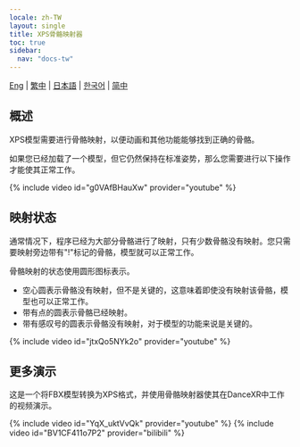 ```yaml
---
locale: zh-TW
layout: single
title: XPS骨骼映射器
toc: true
sidebar:
  nav: "docs-tw"
---
```

[Eng](/dancexr/features/bone_mapper) | [繁中](/tw/dancexr/features/bone_mapper) | [日本語](/jp/dancexr/features/bone_mapper) | [한국어](/kr/dancexr/features/bone_mapper) | [简中](/zh/dancexr/features/bone_mapper)


## 概述
XPS模型需要进行骨骼映射，以便动画和其他功能能够找到正确的骨骼。

如果您已经加载了一个模型，但它仍然保持在标准姿势，那么您需要进行以下操作才能使其正常工作。

{% include video id="g0VAfBHauXw" provider="youtube" %}

## 映射状态
通常情况下，程序已经为大部分骨骼进行了映射，只有少数骨骼没有映射。您只需要映射旁边带有"!"标记的骨骼，模型就可以正常工作。

骨骼映射的状态使用圆形图标表示。
* 空心圆表示骨骼没有映射，但不是关键的，这意味着即使没有映射该骨骼，模型也可以正常工作。
* 带有点的圆表示骨骼已经映射。
* 带有感叹号的圆表示骨骼没有映射，对于模型的功能来说是关键的。

{% include video id="jtxQo5NYk2o" provider="youtube" %}

## 更多演示
这是一个将FBX模型转换为XPS格式，并使用骨骼映射器使其在DanceXR中工作的视频演示。

{% include video id="YqX_uktVvQk" provider="youtube" %}
{% include video id="BV1CF411o7P2" provider="bilibili" %}